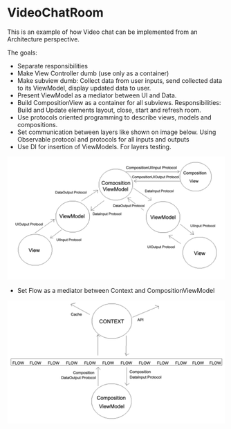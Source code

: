 # VideoChatRoom

This is an example of how Video chat can be implemented from an Architecture perspective.

The goals:
 - Separate responsibilities
 - Make View Controller dumb (use only as a container)
 - Make subview dumb: Collect data from user inputs, send collected data to its ViewModel, display updated data to user.
 - Present ViewModel as a mediator between UI and Data.
 - Build CompositionView as a container for all subviews. Responsibilities: Build and Update elements layout, close, start and refresh room.
 - Use protocols oriented programming to describe views, models and compositions.
 - Set communication between layers like shown on image below. Using Observable protocol and protocols for all inputs and outputs
 - Use DI for insertion of ViewModels. For layers testing.

![](SourceImage/ViewModels.png)

 - Set Flow as a mediator between Context and CompositionViewModel

![](SourceImage/Context_Composition.png)
